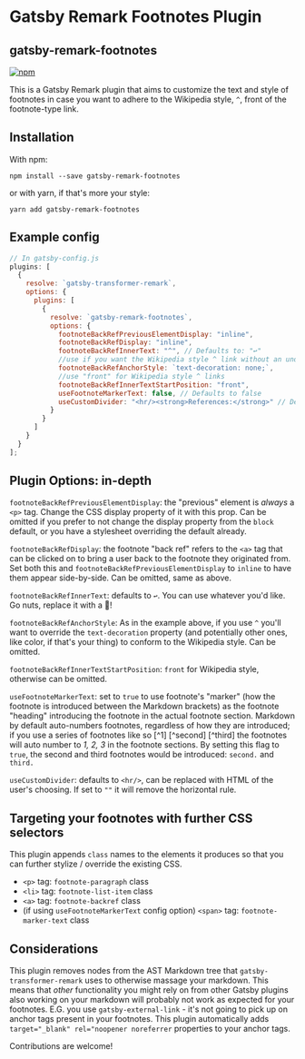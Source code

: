 # Gatsby Remark Footnotes Plugin

## gatsby-remark-footnotes

[![npm](https://img.shields.io/npm/v/gatsby-remark-footnotes/latest.svg?style=flat-square)](https://www.npmjs.com/package/gatsby-remark-footnotes)

This is a Gatsby Remark plugin that aims to customize the text and style of footnotes in case you want to adhere to the Wikipedia style, `^`, front of the footnote-type link.

## Installation

With npm:

`npm install --save gatsby-remark-footnotes`

or with yarn, if that's more your style:

`yarn add gatsby-remark-footnotes`

## Example config

```javascript
// In gatsby-config.js
plugins: [
  {
    resolve: `gatsby-transformer-remark`,
    options: {
      plugins: [
        {
          resolve: `gatsby-remark-footnotes`,
          options: {
            footnoteBackRefPreviousElementDisplay: "inline",
            footnoteBackRefDisplay: "inline",
            footnoteBackRefInnerText: "^", // Defaults to: "↩"
            //use if you want the Wikipedia style ^ link without an underline beneath it
            footnoteBackRefAnchorStyle: `text-decoration: none;`,
            //use "front" for Wikipedia style ^ links
            footnoteBackRefInnerTextStartPosition: "front",
            useFootnoteMarkerText: false, // Defaults to false
            useCustomDivider: "<hr/><strong>References:</strong>" // Defaults to <hr/>
          }
        }
      ]
    }
  }
];
```

## Plugin Options: in-depth

`footnoteBackRefPreviousElementDisplay`: the "previous" element is _always_ a `<p>` tag. Change the CSS display property of it with this prop. Can be omitted if you prefer to not change the display property from the `block` default, or you have a stylesheet overriding the default already.

`footnoteBackRefDisplay`: the footnote "back ref" refers to the `<a>` tag that can be clicked on to bring a user back to the footnote they originated from. Set both this and `footnoteBackRefPreviousElementDisplay` to `inline` to have them appear side-by-side. Can be omitted, same as above.

`footnoteBackRefInnerText`: defaults to `↩`. You can use whatever you'd like. Go nuts, replace it with a 👋!

`footnoteBackRefAnchorStyle`: As in the example above, if you use `^` you'll want to override the `text-decoration` property (and potentially other ones, like color, if that's your thing) to conform to the Wikipedia style. Can be omitted.

`footnoteBackRefInnerTextStartPosition`: `front` for Wikipedia style, otherwise can be omitted.

`useFootnoteMarkerText`: set to `true` to use footnote's "marker" (how the footnote is introduced between the Markdown brackets) as the footnote "heading" introducing the footnote in the actual footnote section. Markdown by default auto-numbers footnotes, regardless of how they are introduced; if you use a series of footnotes like so [^1] [^second] [^third] the footnotes will auto number to _1, 2, 3_ in the footnote sections. By setting this flag to `true`, the second and third footnotes would be introduced: `second.` and `third.`

`useCustomDivider`: defaults to `<hr/>`, can be replaced with HTML of the user's choosing. If set to `""` it will remove the horizontal rule.

## Targeting your footnotes with further CSS selectors

This plugin appends `class` names to the elements it produces so that you can further stylize / override the existing CSS.

- `<p>` tag: `footnote-paragraph` class
- `<li>` tag: `footnote-list-item` class
- `<a>` tag: `footnote-backref` class
- (if using `useFootnoteMarkerText` config option) `<span>` tag: `footnote-marker-text` class

## Considerations

This plugin removes nodes from the AST Markdown tree that `gatsby-transformer-remark` uses to otherwise massage your markdown.
This means that _other_ functionality you might rely on from other Gatsby plugins also working on your markdown will probably not work as expected for your footnotes. E.G. you use `gatsby-external-link` - it's not going to pick up on anchor tags present in your footnotes. This plugin automatically adds `target="_blank" rel="noopener noreferrer` properties to your anchor tags.

Contributions are welcome!
